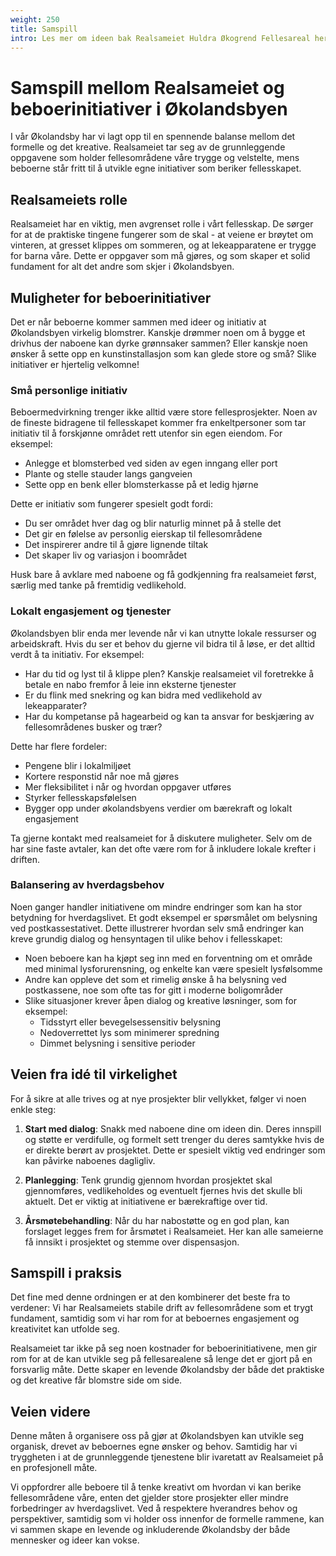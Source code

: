 ```yaml
---
weight: 250
title: Samspill
intro: Les mer om ideen bak Realsameiet Huldra Økogrend Fellesareal her
---
```


# Samspill mellom Realsameiet og beboerinitiativer i Økolandsbyen

I vår Økolandsby har vi lagt opp til en spennende balanse mellom det formelle og det kreative. Realsameiet tar seg av de grunnleggende oppgavene som holder fellesområdene våre trygge og velstelte, mens beboerne står fritt til å utvikle egne initiativer som beriker fellesskapet.

## Realsameiets rolle
Realsameiet har en viktig, men avgrenset rolle i vårt fellesskap. De sørger for at de praktiske tingene fungerer som de skal - at veiene er brøytet om vinteren, at gresset klippes om sommeren, og at lekeapparatene er trygge for barna våre. Dette er oppgaver som må gjøres, og som skaper et solid fundament for alt det andre som skjer i Økolandsbyen.

## Muligheter for beboerinitiativer
Det er når beboerne kommer sammen med ideer og initiativ at Økolandsbyen virkelig blomstrer. Kanskje drømmer noen om å bygge et drivhus der naboene kan dyrke grønnsaker sammen? Eller kanskje noen ønsker å sette opp en kunstinstallasjon som kan glede store og små? Slike initiativer er hjertelig velkomne!

### Små personlige initiativ
Beboermedvirkning trenger ikke alltid være store fellesprosjekter. Noen av de fineste bidragene til fellesskapet kommer fra enkeltpersoner som tar initiativ til å forskjønne området rett utenfor sin egen eiendom. For eksempel:

- Anlegge et blomsterbed ved siden av egen inngang eller port
- Plante og stelle stauder langs gangveien
- Sette opp en benk eller blomsterkasse på et ledig hjørne

Dette er initiativ som fungerer spesielt godt fordi:
- Du ser området hver dag og blir naturlig minnet på å stelle det
- Det gir en følelse av personlig eierskap til fellesområdene
- Det inspirerer andre til å gjøre lignende tiltak
- Det skaper liv og variasjon i boområdet

Husk bare å avklare med naboene og få godkjenning fra realsameiet først, særlig med tanke på fremtidig vedlikehold.

### Lokalt engasjement og tjenester
Økolandsbyen blir enda mer levende når vi kan utnytte lokale ressurser og arbeidskraft. Hvis du ser et behov du gjerne vil bidra til å løse, er det alltid verdt å ta initiativ. For eksempel:

- Har du tid og lyst til å klippe plen? Kanskje realsameiet vil foretrekke å betale en nabo fremfor å leie inn eksterne tjenester
- Er du flink med snekring og kan bidra med vedlikehold av lekeapparater?
- Har du kompetanse på hagearbeid og kan ta ansvar for beskjæring av fellesområdenes busker og trær?

Dette har flere fordeler:
- Pengene blir i lokalmiljøet
- Kortere responstid når noe må gjøres
- Mer fleksibilitet i når og hvordan oppgaver utføres
- Styrker fellesskapsfølelsen
- Bygger opp under økolandsbyens verdier om bærekraft og lokalt engasjement

Ta gjerne kontakt med realsameiet for å diskutere muligheter. Selv om de har sine faste avtaler, kan det ofte være rom for å inkludere lokale krefter i driften.

### Balansering av hverdagsbehov
Noen ganger handler initiativene om mindre endringer som kan ha stor betydning for hverdagslivet. Et godt eksempel er spørsmålet om belysning ved postkassestativet. Dette illustrerer hvordan selv små endringer kan kreve grundig dialog og hensyntagen til ulike behov i fellesskapet:

- Noen beboere kan ha kjøpt seg inn med en forventning om et område med minimal lysforurensning, og enkelte kan være spesielt lysfølsomme
- Andre kan oppleve det som et rimelig ønske å ha belysning ved postkassene, noe som ofte tas for gitt i moderne boligområder
- Slike situasjoner krever åpen dialog og kreative løsninger, som for eksempel:
  - Tidsstyrt eller bevegelsessensitiv belysning
  - Nedoverrettet lys som minimerer spredning
  - Dimmet belysning i sensitive perioder

## Veien fra idé til virkelighet
For å sikre at alle trives og at nye prosjekter blir vellykket, følger vi noen enkle steg:

1. **Start med dialog**: Snakk med naboene dine om ideen din. Deres innspill og støtte er verdifulle, og formelt sett trenger du deres samtykke hvis de er direkte berørt av prosjektet. Dette er spesielt viktig ved endringer som kan påvirke naboenes dagligliv.

2. **Planlegging**: Tenk grundig gjennom hvordan prosjektet skal gjennomføres, vedlikeholdes og eventuelt fjernes hvis det skulle bli aktuelt. Det er viktig at initiativene er bærekraftige over tid.

3. **Årsmøtebehandling**: Når du har nabostøtte og en god plan, kan forslaget legges frem for årsmøtet i Realsameiet. Her kan alle sameierne få innsikt i prosjektet og stemme over dispensasjon.

## Samspill i praksis
Det fine med denne ordningen er at den kombinerer det beste fra to verdener: Vi har Realsameiets stabile drift av fellesområdene som et trygt fundament, samtidig som vi har rom for at beboernes engasjement og kreativitet kan utfolde seg.

Realsameiet tar ikke på seg noen kostnader for beboerinitiativene, men gir rom for at de kan utvikle seg på fellesarealene så lenge det er gjort på en forsvarlig måte. Dette skaper en levende Økolandsby der både det praktiske og det kreative får blomstre side om side.

## Veien videre
Denne måten å organisere oss på gjør at Økolandsbyen kan utvikle seg organisk, drevet av beboernes egne ønsker og behov. Samtidig har vi tryggheten i at de grunnleggende tjenestene blir ivaretatt av Realsameiet på en profesjonell måte.

Vi oppfordrer alle beboere til å tenke kreativt om hvordan vi kan berike fellesområdene våre, enten det gjelder store prosjekter eller mindre forbedringer av hverdagslivet. Ved å respektere hverandres behov og perspektiver, samtidig som vi holder oss innenfor de formelle rammene, kan vi sammen skape en levende og inkluderende Økolandsby der både mennesker og ideer kan vokse.
